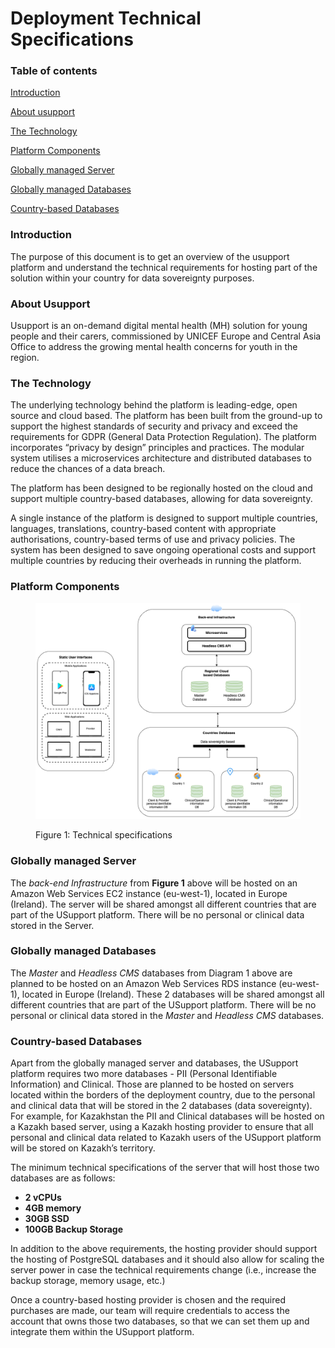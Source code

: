 # Deployment Technical Specifications

### **Table of contents**

[Introduction](deployment-technical-specifications.md#introduction)

[About usupport](deployment-technical-specifications.md#about-usupport)

[The Technology](deployment-technical-specifications.md#the-technology)

[Platform Components](deployment-technical-specifications.md#platform-components)

[Globally managed Server](deployment-technical-specifications.md#globally-managed-server)

[Globally managed Databases](deployment-technical-specifications.md#globally-managed-databases)

[Country-based Databases](deployment-technical-specifications.md#country-based-databases)

### Introduction

The purpose of this document is to get an overview of the usupport platform and understand the technical requirements for hosting part of the solution within your country for data sovereignty purposes.

### About Usupport

Usupport is an on-demand digital mental health (MH) solution for young people and their carers, commissioned by UNICEF Europe and Central Asia Office to address the growing mental health concerns for youth in the region.

### The Technology

The underlying technology behind the platform is leading-edge, open source and cloud based. The platform has been built from the ground-up to support the highest standards of security and privacy and exceed the requirements for GDPR (General Data Protection Regulation). The platform incorporates “privacy by design” principles and practices. The modular system utilises a microservices architecture and distributed databases to reduce the chances of a data breach.&#x20;

The platform has been designed to be regionally hosted on the cloud and support multiple country-based databases, allowing for data sovereignty.

A single instance of the platform is designed to support multiple countries, languages, translations, country-based content with appropriate authorisations, country-based terms of use and privacy policies. The system has been designed to save ongoing operational costs and support multiple countries by reducing their overheads in running the platform.

### Platform Components

<figure><img src="../.gitbook/assets/image (124).png" alt=""><figcaption><p>Figure 1: Technical specifications</p></figcaption></figure>

### Globally managed Server

The _back-end Infrastructure_ from **Figure 1** above will be hosted on an Amazon Web Services EC2 instance (eu-west-1), located in Europe (Ireland). The server will be shared amongst all different countries that are part of the USupport platform. There will be no personal or clinical data stored in the Server.

### Globally managed Databases

The _Master_ and _Headless CMS_ databases from Diagram 1 above are planned to be hosted on an Amazon Web Services RDS instance (eu-west-1), located in Europe (Ireland). These 2 databases will be shared amongst all different countries that are part of the USupport platform. There will be no personal or clinical data stored in the _Master_ and _Headless CMS_ databases.

### Country-based Databases

Apart from the globally managed server and databases, the USupport platform requires two more databases - PII (Personal Identifiable Information) and Clinical. Those are planned to be hosted on servers located within the borders of the deployment country, due to the personal and clinical data that will be stored in the 2 databases (data sovereignty). For example, for Kazakhstan the PII and Clinical databases will be hosted on a Kazakh based server, using a Kazakh hosting provider to ensure that all personal and clinical data related to Kazakh users of the USupport platform will be stored on Kazakh’s territory.

The minimum technical specifications of the server that will host those two databases are as follows:

* **2 vCPUs**
* **4GB memory**
* **30GB SSD**
* **100GB Backup Storage**

In addition to the above requirements, the hosting provider should support the hosting of PostgreSQL databases and it should also allow for scaling the server power in case the technical requirements change (i.e., increase the backup storage, memory usage, etc.)

Once a country-based hosting provider is chosen and the required purchases are made, our team will require credentials to access the account that owns those two databases, so that we can set them up and integrate them within the USupport platform.
